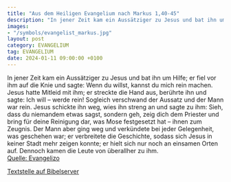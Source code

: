 ```yaml
---
title: "Aus dem Heiligen Evangelium nach Markus 1,40-45"
description: "In jener Zeit kam ein Aussätziger zu Jesus und bat ihn um Hilfe; er fiel vor ihm auf die Knie und sagte: Wenn du willst, kannst du mich rein machen. Jesus hatte Mitleid mit ihm; er streckte die Hand aus, berührte ihn und sagte: Ich will – werde rein! Sogleich verschwand der Aussa...."
images:
- "/symbols/evangelist_markus.jpg"
layout: post
category: EVANGELIUM
tag: EVANGELIUM
date: 2024-01-11 09:00:00 +0100
---
```

In jener Zeit kam ein Aussätziger zu Jesus und bat ihn um Hilfe; er fiel vor ihm auf die Knie und sagte: Wenn du willst, kannst du mich rein machen.
Jesus hatte Mitleid mit ihm; er streckte die Hand aus, berührte ihn und sagte: Ich will – werde rein!
Sogleich verschwand der Aussatz und der Mann war rein.<!--more-->
Jesus schickte ihn weg, wies ihn streng an
und sagte zu ihm: Sieh, dass du niemandem etwas sagst, sondern geh, zeig dich dem Priester und bring für deine Reinigung dar, was Mose festgesetzt hat – ihnen zum Zeugnis.
Der Mann aber ging weg und verkündete bei jeder Gelegenheit, was geschehen war; er verbreitete die Geschichte, sodass sich Jesus in keiner Stadt mehr zeigen konnte; er hielt sich nur noch an einsamen Orten auf. Dennoch kamen die Leute von überallher zu ihm.<br>
[Quelle: Evangelizo](https://evangeliumtagfuertag.org/DE/gospel)

[Textstelle auf Bibelserver](https://www.bibleserver.com/EU/Markus1,40-45)
